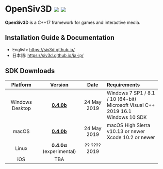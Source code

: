 <h1>OpenSiv3D <a href="http://doge.mit-license.org"><img src="http://img.shields.io/:license-mit-blue.svg"></a> <a href="https://siv3d-slackin.herokuapp.com/">  <img src="https://siv3d-slackin.herokuapp.com/badge.svg"></a></h1>

**OpenSiv3D** is a C++17 framework for games and interactive media.  

## Installation Guide & Documentation

- English: https://siv3d.github.io/
- 日本語: https://siv3d.github.io/ja-jp/

## SDK Downloads

| Platform        | Version        | Date       | Requirements                  |
|:---------------:|:---------------:|:-------------:|:------------------------------|
| Windows Desktop | [**0.4.0b**](https://siv3d.github.io/#getting-started)     | 24 May 2019 | Windows 7 SP1 / 8.1 / 10 (64-bit)<br>Microsoft Visual C++ 2019 16.1<br>Windows 10 SDK |
| macOS           | [**0.4.0b**](https://siv3d.github.io/#getting-started)     | 24 May 2019 | macOS High Sierra v10.13 or newer<br>Xcode 10.2 or newer |
| Linux           | **0.4.0α** (experimental)  | ?? ???? 2019 | |
| iOS | TBA  |  |  |
